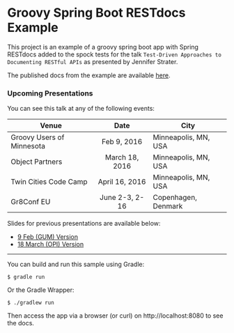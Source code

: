 # Groovy Spring Boot RESTdocs Example

This project is an example of a groovy spring boot app with Spring RESTdocs added to the spock tests for the talk `Test-Driven Approaches to Documenting RESTful APIs` as presented by Jennifer Strater.

The published docs from the example are available [here](http://jlstrater.github.io/groovy-spring-boot-restdocs-example/).

### Upcoming Presentations

You can see this talk at any of the following events:

| Venue         | Date          | City  |
| ------------- |:-------------:|-----|
|Groovy Users of Minnesota | Feb 9, 2016 | Minneapolis, MN, USA
| Object Partners | March 18, 2016 | Minneapolis, MN, USA
| Twin Cities Code Camp | April 16, 2016 | Minneapolis, MN, USA
| Gr8Conf EU | June 2-3, 2-16 | Copenhagen, Denmark

Slides for previous presentations are available below:

* [9 Feb (GUM) Version](https://speakerdeck.com/jlstrater/test-driven-approaches-to-documenting-restful-apis)
* [18 March (OPI) Version](https://speakerdeck.com/jlstrater/a-test-driven-approach-to-documenting-restful-apis-with-spring-rest-docs)

-----

You can build and run this sample using Gradle:

```
$ gradle run
```

Or the Gradle Wrapper:

```
$ ./gradlew run
```

Then access the app via a browser (or curl) on http://localhost:8080 to see the docs.
